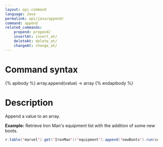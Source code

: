 ```yaml
---
layout: api-command
language: Java
permalink: api/java/append/
command: append
related_commands:
    prepend: prepend/
    insertAt: insert_at/
    deleteAt: delete_at/
    changeAt: change_at/
---
```

# Command syntax #

{% apibody %}
array.append(value) &rarr; array
{% endapibody %}

# Description #

Append a value to an array.

__Example:__ Retrieve Iron Man's equipment list with the addition of some new boots.

```java
r.table('marvel').get('IronMan')('equipment').append('newBoots').run(conn)
```


